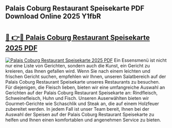 ## Palais Coburg Restaurant Speisekarte PDF Download Online 2025 Y1fbR

# <h2><a href="http://gcbchok.nevu.top/?p=Palais+Coburg+Restaurant+Speisekarte">🔗 👉🔴 Palais Coburg Restaurant Speisekarte 2025 PDF</a></h2>

[![Palais Coburg Restaurant Speisekarte 2025 PDF](https://i.imgur.com/dBaPXMq.png)](http://gcbchok.nevu.top/?p=Palais+Coburg+Restaurant+Speisekarte)
Ein Essensmenü ist nicht nur eine Liste von Gerichten, sondern auch die Kunst, ein Gericht zu kreieren, das Ihnen gefallen wird. Wenn Sie nach einem leichten und frischen Gericht suchen, empfehlen wir Ihnen, unseren Salatbereich auf der Palais Coburg Restaurant Speisekarte unseres Restaurants zu besuchen. Für diejenigen, die Fleisch lieben, bieten wir eine umfangreiche Auswahl an Gerichten auf der Palais Coburg Restaurant Speisekarte an: Rindfleisch, Schweinefleisch, Huhn und Fisch. Unseren Auserwählten bieten wir Gourmet-Gerichte wie Schaschlik und Steak an, die auf einem Holzfeuer zubereitet werden. In jedem Fall ist unser Team bereit, Ihnen bei der Auswahl der Speisen auf der Palais Coburg Restaurant Speisekarte zu helfen und Ihnen einen komfortablen und angenehmen Service zu bieten.
